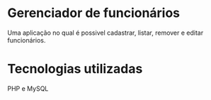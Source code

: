 # Gerenciador de funcionários
Uma aplicação no qual é possivel cadastrar, listar, remover e editar funcionários.

# Tecnologias utilizadas
PHP e MySQL
